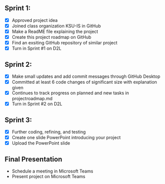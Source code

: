 ## Sprint 1:
- [x] Approved project idea
- [x] Joined class organization KSU-IS in GitHub
- [x] Make a ReadME file explaining the project
- [x] Create this project roadmap on GitHub
- [x] Find an exsiting GitHub repository of similar project
- [x] Turn in Sprint #1 on D2L

## Sprint 2: 
- [x] Make small updates and add commit messages through GitHub Desktop
- [x] Committed at least 6 code changes of significant size with explanation given
- [x] Continues to track progress on planned and new tasks in projectroadmap.md
- [x] Turn in Sprint #2 on D2L

## Sprint 3:
- [x] Further coding, refining, and testing
- [x] Create one slide PowerPoint introducing your project
- [x] Upload the PowerPoint slide

## Final Presentation 
- Schedule a meeting in Microsoft Teams
- Present project on Microsoft Teams
